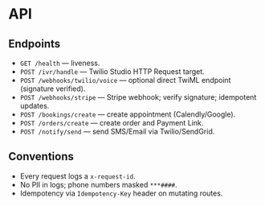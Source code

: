 # API

## Endpoints
- `GET /health` — liveness.
- `POST /ivr/handle` — Twilio Studio HTTP Request target.
- `POST /webhooks/twilio/voice` — optional direct TwiML endpoint (signature verified).
- `POST /webhooks/stripe` — Stripe webhook; verify signature; idempotent updates.
- `POST /bookings/create` — create appointment (Calendly/Google).
- `POST /orders/create` — create order and Payment Link.
- `POST /notify/send` — send SMS/Email via Twilio/SendGrid.

## Conventions
- Every request logs a `x-request-id`.
- No PII in logs; phone numbers masked `***####`.
- Idempotency via `Idempotency-Key` header on mutating routes.
